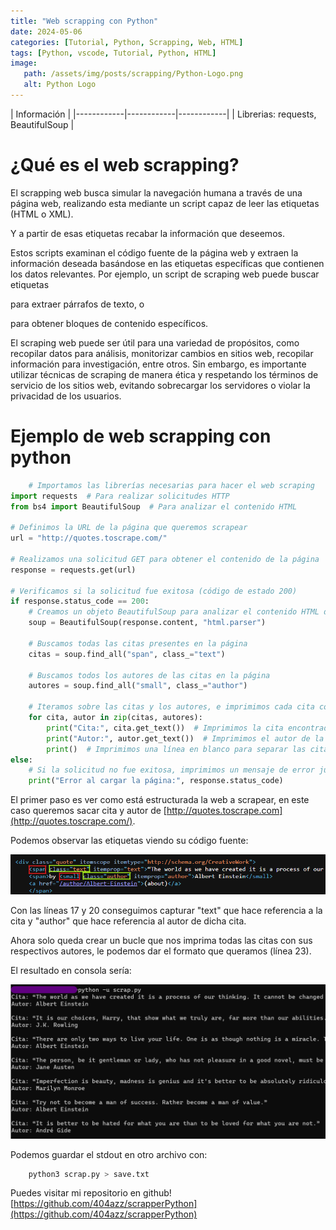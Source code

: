 ```yaml
---
title: "Web scrapping con Python"
date: 2024-05-06
categories: [Tutorial, Python, Scrapping, Web, HTML]
tags: [Python, vscode, Tutorial, Python, HTML]
image:
   path: /assets/img/posts/scrapping/Python-Logo.png
   alt: Python Logo
---
```


| Información |
|------------|------------|------------|
| Librerias: requests, BeautifulSoup |

# ¿Qué es el web scrapping?

El scrapping web busca simular la navegación humana a través de una página web, realizando esta mediante un script capaz de leer las etiquetas (HTML o XML).<br>

Y a partir de esas etiquetas recabar la información que deseemos. <br>

Estos scripts examinan el código fuente de la página web y extraen la información deseada basándose en las etiquetas específicas que contienen los datos relevantes. Por ejemplo, un script de scraping web puede buscar etiquetas <p> para extraer párrafos de texto, o <div> para obtener bloques de contenido específicos. <br>

El scraping web puede ser útil para una variedad de propósitos, como recopilar datos para análisis, monitorizar cambios en sitios web, recopilar información para investigación, entre otros. Sin embargo, es importante utilizar técnicas de scraping de manera ética y respetando los términos de servicio de los sitios web, evitando sobrecargar los servidores o violar la privacidad de los usuarios. <br>

# Ejemplo de web scrapping con python

```python
	# Importamos las librerías necesarias para hacer el web scraping
import requests  # Para realizar solicitudes HTTP
from bs4 import BeautifulSoup  # Para analizar el contenido HTML

# Definimos la URL de la página que queremos scrapear
url = "http://quotes.toscrape.com/"

# Realizamos una solicitud GET para obtener el contenido de la página
response = requests.get(url)

# Verificamos si la solicitud fue exitosa (código de estado 200)
if response.status_code == 200:
    # Creamos un objeto BeautifulSoup para analizar el contenido HTML de la página
    soup = BeautifulSoup(response.content, "html.parser")
    
    # Buscamos todas las citas presentes en la página
    citas = soup.find_all("span", class_="text")
    
    # Buscamos todos los autores de las citas en la página
    autores = soup.find_all("small", class_="author")

    # Iteramos sobre las citas y los autores, e imprimimos cada cita con su respectivo autor
    for cita, autor in zip(citas, autores):
        print("Cita:", cita.get_text())  # Imprimimos la cita encontrada
        print("Autor:", autor.get_text())  # Imprimimos el autor de la cita
        print()  # Imprimimos una línea en blanco para separar las citas
else:
    # Si la solicitud no fue exitosa, imprimimos un mensaje de error junto con el código de estado
    print("Error al cargar la página:", response.status_code)
```
El primer paso es ver como está estructurada la web a scrapear, en este caso queremos sacar cita y autor de [http://quotes.toscrape.com](http://quotes.toscrape.com/). <br>

Podemos observar las etiquetas viendo su código fuente:

![](/assets/img/posts/scrapping/span.png)

Con las líneas 17 y 20 conseguimos capturar "text" que hace referencia a la cita y "author" que hace referencia al autor de dicha cita. <br>

Ahora solo queda crear un bucle que nos imprima todas las citas con sus respectivos autores, le podemos dar el formato que queramos (línea 23). <br>

El resultado en consola sería:

![](/assets/img/posts/scrapping/python.png)

Podemos guardar el stdout en otro archivo con:
```zsh
	python3 scrap.py > save.txt
```
Puedes visitar mi repositorio en github! [https://github.com/404azz/scrapperPython](https://github.com/404azz/scrapperPython)
